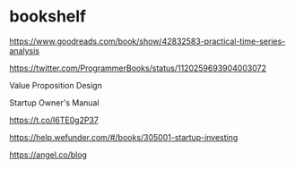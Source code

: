 # bookshelf

https://www.goodreads.com/book/show/42832583-practical-time-series-analysis


https://twitter.com/ProgrammerBooks/status/1120259693904003072

Value Proposition Design

Startup Owner's Manual

https://t.co/I6TE0g2P37

https://help.wefunder.com/#/books/305001-startup-investing

https://angel.co/blog 
